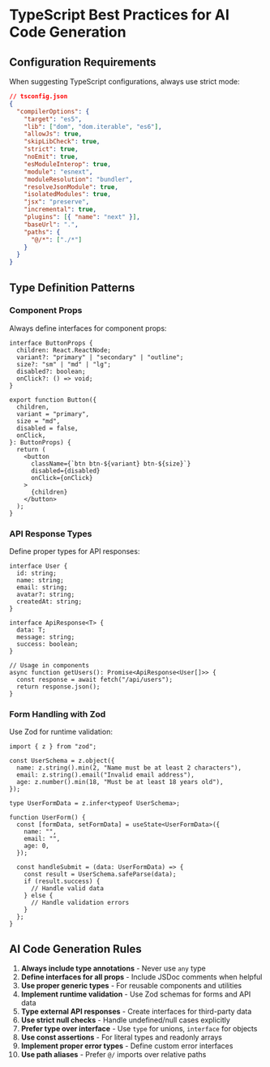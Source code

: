 # TypeScript Best Practices for AI Code Generation

## Configuration Requirements

When suggesting TypeScript configurations, always use strict mode:

```json
// tsconfig.json
{
  "compilerOptions": {
    "target": "es5",
    "lib": ["dom", "dom.iterable", "es6"],
    "allowJs": true,
    "skipLibCheck": true,
    "strict": true,
    "noEmit": true,
    "esModuleInterop": true,
    "module": "esnext",
    "moduleResolution": "bundler",
    "resolveJsonModule": true,
    "isolatedModules": true,
    "jsx": "preserve",
    "incremental": true,
    "plugins": [{ "name": "next" }],
    "baseUrl": ".",
    "paths": {
      "@/*": ["./*"]
    }
  }
}
```

## Type Definition Patterns

### Component Props

Always define interfaces for component props:

```tsx
interface ButtonProps {
  children: React.ReactNode;
  variant?: "primary" | "secondary" | "outline";
  size?: "sm" | "md" | "lg";
  disabled?: boolean;
  onClick?: () => void;
}

export function Button({
  children,
  variant = "primary",
  size = "md",
  disabled = false,
  onClick,
}: ButtonProps) {
  return (
    <button
      className={`btn btn-${variant} btn-${size}`}
      disabled={disabled}
      onClick={onClick}
    >
      {children}
    </button>
  );
}
```

### API Response Types

Define proper types for API responses:

```tsx
interface User {
  id: string;
  name: string;
  email: string;
  avatar?: string;
  createdAt: string;
}

interface ApiResponse<T> {
  data: T;
  message: string;
  success: boolean;
}

// Usage in components
async function getUsers(): Promise<ApiResponse<User[]>> {
  const response = await fetch("/api/users");
  return response.json();
}
```

### Form Handling with Zod

Use Zod for runtime validation:

```tsx
import { z } from "zod";

const UserSchema = z.object({
  name: z.string().min(2, "Name must be at least 2 characters"),
  email: z.string().email("Invalid email address"),
  age: z.number().min(18, "Must be at least 18 years old"),
});

type UserFormData = z.infer<typeof UserSchema>;

function UserForm() {
  const [formData, setFormData] = useState<UserFormData>({
    name: "",
    email: "",
    age: 0,
  });

  const handleSubmit = (data: UserFormData) => {
    const result = UserSchema.safeParse(data);
    if (result.success) {
      // Handle valid data
    } else {
      // Handle validation errors
    }
  };
}
```

## AI Code Generation Rules

1. **Always include type annotations** - Never use `any` type
2. **Define interfaces for all props** - Include JSDoc comments when helpful
3. **Use proper generic types** - For reusable components and utilities
4. **Implement runtime validation** - Use Zod schemas for forms and API data
5. **Type external API responses** - Create interfaces for third-party data
6. **Use strict null checks** - Handle undefined/null cases explicitly
7. **Prefer type over interface** - Use `type` for unions, `interface` for objects
8. **Use const assertions** - For literal types and readonly arrays
9. **Implement proper error types** - Define custom error interfaces
10. **Use path aliases** - Prefer `@/` imports over relative paths
